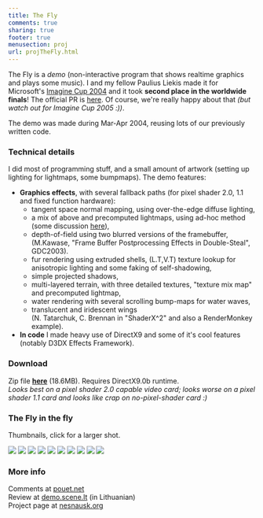 ```yaml
---
title: The Fly
comments: true
sharing: true
footer: true
menusection: proj
url: projTheFly.html
---
```


<p>
The Fly is a <em>demo</em> (non-interactive program that shows realtime graphics and plays some music). I and my fellow Paulius Liekis
made it for Microsoft's <a href='http://www.imaginecup.com'>Imagine Cup 2004</a> and it took <strong>second place in the worldwide finals</strong>!
The official PR is <a href='http://www.microsoft.com/presspass/press/2004/jul04/07-06Champions04PR.asp'>here</a>.
Of course, we're really happy about that <em>(but watch out for Imagine Cup 2005 :))</em>.
</p>
<p>
 The demo was made during Mar-Apr 2004, reusing lots of our previously written code.
 </p>

<H3>Technical details</H3>
<p>
I did most of programming stuff, and a small amount of artwork (setting up lighting for lightmaps, some bumpmaps). The demo features:
<UL>
<li><strong>Graphics effects</strong>, with several fallback paths (for pixel shader 2.0, 1.1 and fixed function hardware):
	<ul>
	<li>tangent space normal mapping, using over-the-edge diffuse lighting,</li>
	<li>a mix of above and precomputed lightmaps, using ad-hoc method (some discussion <a href='http://sourceforge.net/mailarchive/message.php?msg_id=8542701'>here</a>),</li>
	<li>depth-of-field using two blurred versions of the framebuffer,
		<div class="small">(M.Kawase, "Frame Buffer Postprocessing Effects in Double-Steal", GDC2003).</div></li>
	<li>fur rendering using extruded shells, (L.T,V.T) texture lookup for anisotropic lighting and some faking of self-shadowing,</li>
	<li>simple projected shadows,</li>
	<li>multi-layered terrain, with three detailed textures, "texture mix map" and precomputed lightmap,</li>
	<li>water rendering with several scrolling bump-maps for water waves,</li>
	<li>translucent and iridescent wings
		<div class="small">(N. Tatarchuk, C. Brennan in "ShaderX^2" and also a RenderMonkey example).</div></li>
	</ul>
</li>
<li><strong>In code</strong> I made heavy use of DirectX9 and some of it's cool features (notably D3DX Effects Framework).</li>
</ul>
</P>


<H3>Download</H3>
<p>
Zip file <a href="files/Nesnausk!-TheFly.zip"><strong>here</strong></a> (18.6MB). Requires DirectX9.0b runtime.<br>
<em>Looks best on a pixel shader 2.0 capable video card; looks worse on a pixel shader 1.1 card and looks like crap on no-pixel-shader card :)</em>
</P>

<H3>The Fly in the fly</H3>
<P>
Thumbnails, click for a larger shot.
</P>
<a href="img/thefly_00.jpg"><img src="img/tn/thefly_00.jpg"></a>
<a href="img/thefly_01.jpg"><img src="img/tn/thefly_01.jpg"></a>
<a href="img/thefly_02.jpg"><img src="img/tn/thefly_02.jpg"></a>
<a href="img/thefly_03.jpg"><img src="img/tn/thefly_03.jpg"></a>
<a href="img/thefly_04.jpg"><img src="img/tn/thefly_04.jpg"></a>
<a href="img/thefly_05.jpg"><img src="img/tn/thefly_05.jpg"></a>
<a href="img/thefly_06.jpg"><img src="img/tn/thefly_06.jpg"></a>
<a href="img/thefly_07.jpg"><img src="img/tn/thefly_07.jpg"></a>
<a href="img/thefly_08.jpg"><img src="img/tn/thefly_08.jpg"></a>
<a href="img/thefly_09.jpg"><img src="img/tn/thefly_09.jpg"></a>

<H3>More info</H3>
<p>
Comments at <a href="http://www.pouet.net/prod.php?which=12271">pouet.net</a><br>
Review at <a href="http://nesnausk.org/demoscene/Apzvalgos.php?id=70">demo.scene.lt</a> (in Lithuanian)<br>
Project page at <a href="http://www.nesnausk.org/project.php?project=12">nesnausk.org</a>
</p>
